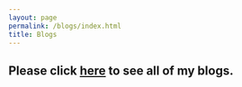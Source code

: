 ```yaml
---
layout: page
permalink: /blogs/index.html
title: Blogs
---
```

Please click [here](https://jiayi-blog.vercel.app) to see all of my blogs.
---
